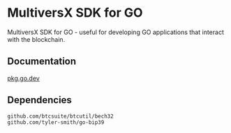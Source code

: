 # MultiversX SDK for GO

MultiversX SDK for GO - useful for developing GO applications that interact with the blockchain.

## Documentation

[pkg.go.dev](https://pkg.go.dev/github.com/multiversx/mx-sdk-erdgo)

## Dependencies

```
github.com/btcsuite/btcutil/bech32
github.com/tyler-smith/go-bip39
```
